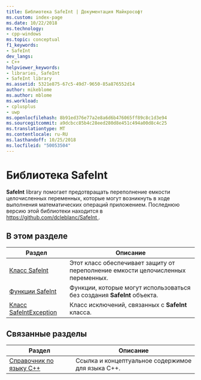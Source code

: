 ```yaml
---
title: Библиотека SafeInt | Документация Майкрософт
ms.custom: index-page
ms.date: 10/22/2018
ms.technology:
- cpp-windows
ms.topic: conceptual
f1_keywords:
- SafeInt
dev_langs:
- C++
helpviewer_keywords:
- libraries, SafeInt
- SafeInt library
ms.assetid: 5321e875-67c5-49d7-9650-85a876552d14
author: mikeblome
ms.author: mblome
ms.workload:
- cplusplus
- uwp
ms.openlocfilehash: 8b91ed376e77a2e8a6d6b476065ff89c8c1d3e94
ms.sourcegitcommit: a9dcbcc85b4c28eed280d8e451c494a00d8c4c25
ms.translationtype: MT
ms.contentlocale: ru-RU
ms.lasthandoff: 10/25/2018
ms.locfileid: "50053504"
---
```

# <a name="safeint-library"></a>Библиотека SafeInt

**SafeInt** library помогает предотвращать переполнение емкости целочисленных переменных, которые могут возникнуть в ходе выполнения математических операций приложением. Последнюю версию этой библиотеки находится в [ https://github.com/dcleblanc/SafeInt ](https://github.com/dcleblanc/SafeInt).

## <a name="in-this-section"></a>В этом разделе

|Раздел|Описание|
|-------------|-----------------|
|[Класс SafeInt](../windows/safeint-class.md)|Этот класс обеспечивает защиту от переполнение емкости целочисленных переменных.|
|[Функции SafeInt](../windows/safeint-functions.md)|Функции, которые могут использоваться без создания **SafeInt** объекта.|
|[Класс SafeIntException](../windows/safeintexception-class.md)|Класс исключений, связанных с **SafeInt** класса.|

## <a name="related-sections"></a>Связанные разделы

|Раздел|Описание|
|-------------|-----------------|
|[Справочник по языку C++](../cpp/cpp-language-reference.md)|Ссылка и концептуальное содержимое для языка C++.|
